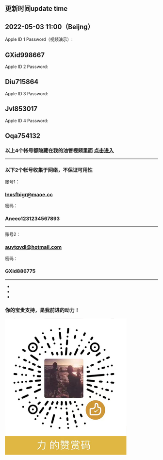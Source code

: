 
## 更新时间update time 
2022-05-03   11:00（Beijng）
-------------------------------------------
Apple ID 1 Password（视频演示）:

GXid998667
-------------------------------------------
Apple ID 2 Password:

Diu715864
-------------------------------------------
Apple ID 3 Password:

Jvl853017
-------------------------------------------
Apple ID 4 Password:

Oqa754132
-------------------------------------------

### 以上4个帐号都隐藏在我的油管视频里面  [点击进入](https://www.youtube.com/channel/UCXPSzwcs0pspPTAI2rcaBgQ "悬停显示")
-------------------------------------------
### 以下2个帐号收集于网络，不保证可用性

账号1：
### lnxsfbigr@maoe.cc
密码：
### Aneeo1231234567893
-------------------------------------------
账号2：
### auytgvdl@hotmail.com
密码：
### GXid886775
-------------------------------------------

-
-
-






   ### 你的宝贵支持，是我前进的动力！

![weixin](https://github.com/raoli1986/raoli1986.github.io/blob/main/weixinS.jpg)
